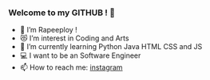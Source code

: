 ### Welcome to my GITHUB ! 👋
- 🔭 I’m Rapeeploy !
- 😻 I’m interest in Coding and Arts
- 🌱 I’m currently learning Python Java HTML CSS and JS
- 💻 I want to be an Software Engineer
- 📫 How to reach me: [instagram](https://www.instagram.com/rapeeplxy/)

